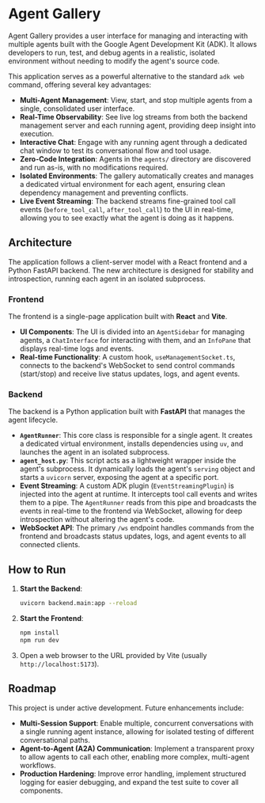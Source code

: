 # Agent Gallery

Agent Gallery provides a user interface for managing and interacting with multiple agents built with the Google Agent Development Kit (ADK). It allows developers to run, test, and debug agents in a realistic, isolated environment without needing to modify the agent's source code.

This application serves as a powerful alternative to the standard `adk web` command, offering several key advantages:

*   **Multi-Agent Management**: View, start, and stop multiple agents from a single, consolidated user interface.
*   **Real-Time Observability**: See live log streams from both the backend management server and each running agent, providing deep insight into execution.
*   **Interactive Chat**: Engage with any running agent through a dedicated chat window to test its conversational flow and tool usage.
*   **Zero-Code Integration**: Agents in the `agents/` directory are discovered and run as-is, with no modifications required.
*   **Isolated Environments**: The gallery automatically creates and manages a dedicated virtual environment for each agent, ensuring clean dependency management and preventing conflicts.
*   **Live Event Streaming**: The backend streams fine-grained tool call events (`before_tool_call`, `after_tool_call`) to the UI in real-time, allowing you to see exactly what the agent is doing as it happens.

## Architecture

The application follows a client-server model with a React frontend and a Python FastAPI backend. The new architecture is designed for stability and introspection, running each agent in an isolated subprocess.

### Frontend

The frontend is a single-page application built with **React** and **Vite**.

*   **UI Components**: The UI is divided into an `AgentSidebar` for managing agents, a `ChatInterface` for interacting with them, and an `InfoPane` that displays real-time logs and events.
*   **Real-time Functionality**: A custom hook, `useManagementSocket.ts`, connects to the backend's WebSocket to send control commands (start/stop) and receive live status updates, logs, and agent events.

### Backend

The backend is a Python application built with **FastAPI** that manages the agent lifecycle.

*   **`AgentRunner`**: This core class is responsible for a single agent. It creates a dedicated virtual environment, installs dependencies using `uv`, and launches the agent in an isolated subprocess.
*   **`agent_host.py`**: This script acts as a lightweight wrapper inside the agent's subprocess. It dynamically loads the agent's `serving` object and starts a `uvicorn` server, exposing the agent at a specific port.
*   **Event Streaming**: A custom ADK plugin (`EventStreamingPlugin`) is injected into the agent at runtime. It intercepts tool call events and writes them to a pipe. The `AgentRunner` reads from this pipe and broadcasts the events in real-time to the frontend via WebSocket, allowing for deep introspection without altering the agent's code.
*   **WebSocket API**: The primary `/ws` endpoint handles commands from the frontend and broadcasts status updates, logs, and agent events to all connected clients.

## How to Run

1.  **Start the Backend**:
    ```bash
    uvicorn backend.main:app --reload
    ```
2.  **Start the Frontend**:
    ```bash
    npm install
    npm run dev
    ```
3.  Open a web browser to the URL provided by Vite (usually `http://localhost:5173`).

## Roadmap

This project is under active development. Future enhancements include:

*   **Multi-Session Support**: Enable multiple, concurrent conversations with a single running agent instance, allowing for isolated testing of different conversational paths.
*   **Agent-to-Agent (A2A) Communication**: Implement a transparent proxy to allow agents to call each other, enabling more complex, multi-agent workflows.
*   **Production Hardening**: Improve error handling, implement structured logging for easier debugging, and expand the test suite to cover all components.

